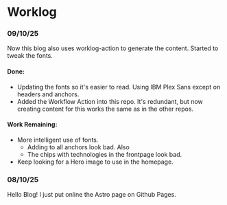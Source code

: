 # Worklog

### 09/10/25
Now this blog also uses worklog-action to generate the content.
Started to tweak the fonts.


#### Done:
- Updating the fonts so it's easier to read. Using IBM Plex Sans except on headers and 
anchors.
- Added the Workflow Action into this repo. It's redundant, but now creating content for this 
works the same as in the other repos.

#### Work Remaining:
- More intelligent use of fonts.
  - Adding to all anchors look bad. Also
  - The chips with technologies in the frontpage look bad.
- Keep looking for a Hero image to use in the homepage.

### 08/10/25
Hello Blog! I just put online the Astro page on Github Pages. 